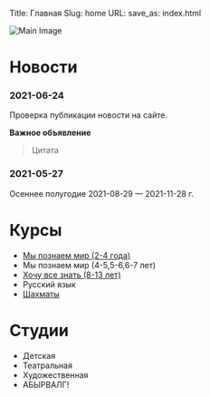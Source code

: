 Title: Главная
Slug: home
URL:
save_as: index.html

![Main Image]({static}/images/kids.png)

# Новости

### 2021-06-24

Проверка публикации новости на сайте.

**Важное объявление**

> Цитата

### 2021-05-27

Oсеннее полугодие 2021-08-29 — 2021-11-28 г.

# Курсы

- [Мы познаем мир (2-4 года)](<{filename}../courses/discover_world.md>)
- Мы познаем мир (4-5,5-6,6-7 лет)
- [Хочу все знать (8-13 лет)](<{filename}../courses/want_to_know.md>)
- Русский язык
- [Шахматы](<{filename}../courses/chess.md>)

# Студии

- Детская
- Театральная
- Художественная
- АБЫРВАЛГ!
